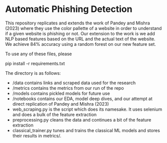 # Automatic Phishing Detection

This repository replicates and extends the work of Pandey and Mishra (2023) where they use the color pallette of a website in order to understand if a given website is phishing or not. Our extension to the work is we add NLP based features based on the URL and the actual text of the website. We achieve 84% accuracy using a random forest on our new feature set.

To use any of these files, please

pip install -r requirements.txt

The directory is as follows:
- /data contains links and scraped data used for the research
- /metrics contains the metrics from our run of the repo
- /models contains pickled models for future use
- /notebooks contains our EDA, model deep dives, and our attempt at direct replication of Pandey and Mishra (2023)
- web_scraping.py is the script which does its namesake. It uses selenium and does a bulk of the feature extraction
- preprocessing.py cleans the data and continues a bit of the feature extraction
- classical_trainer.py tunes and trains the classical ML models and stores their results in metrics/.
